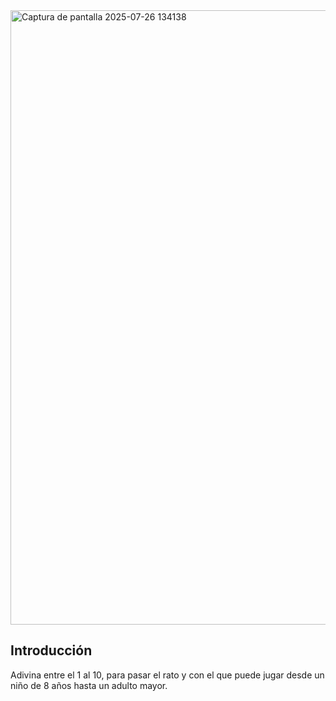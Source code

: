 <img width="1872" height="983" alt="Captura de pantalla 2025-07-26 134138" src="https://github.com/user-attachments/assets/2cb61938-4383-454b-9ffd-1540fda7fc2c" />


## Introducción
Adivina entre el 1 al 10, para pasar el rato y con el que puede jugar desde un niño de 8 años hasta un adulto mayor. 



